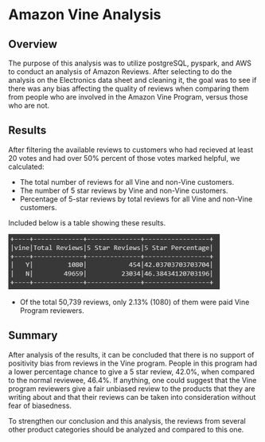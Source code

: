 # Amazon Vine Analysis
## Overview 
The purpose of this analysis was to utilize postgreSQL, pyspark, and AWS to conduct an analysis of Amazon Reviews. After selecting to do the analysis on the Electronics data sheet and cleaning it, the goal was to see if there was any bias affecting the quality of reviews when comparing them from people who are involved in the Amazon Vine Program, versus those who are not. 

## Results 
After filtering the available reviews to customers who had recieved at least 20 votes and had over 50% percent of those votes marked helpful, we calculated:
- The total number of reviews for all Vine and non-Vine customers.
- The number of 5 star reviews by Vine and non-Vine customers.
- Percentage of 5-star reviews by total reviews for all Vine and non-Vine customers.

Included below is a table showing these results.

<img src="images/vine_analysis.png"> 

- Of the total 50,739 reviews, only 2.13% (1080) of them were paid Vine Program reviewers. 

## Summary 
After analysis of the results, it can be concluded that there is no support of positivity bias from reviews in the Vine program. People in this program had a lower percentage chance to give a 5 star review, 42.0%, when compared to the normal reviewee, 46.4%. If anything, one could suggest that the Vine program reviewers give a fair unbiased review to the products that they are writing about and that their reviews can be taken into consideration without fear of biasedness. 

To strengthen our conclusion and this analysis, the reviews from several other product categories should be analyzed and compared to this one.
